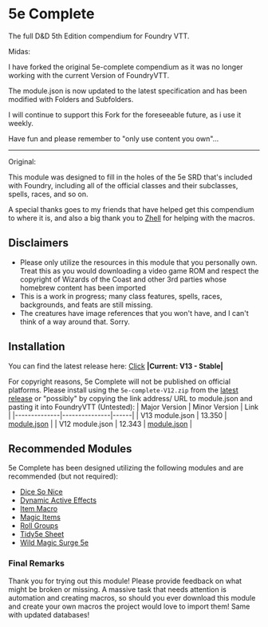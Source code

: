 # 5e Complete
The full D&amp;D 5th Edition compendium for Foundry VTT.

Midas:

I have forked the original 5e-complete compendium as it was no longer working with the current Version of FoundryVTT.

The module.json is now updated to the latest specification and has been modified with Folders and Subfolders.

I will continue to support this Fork for the foreseeable future, as i use it weekly.

Have fun and please remember to "only use content you own"...

---

Original:

This module was designed to fill in the holes of the 5e SRD that's included with Foundry, including all of the official classes and their subclasses, spells, races, and so on.

A special thanks goes to my friends that have helped get this compendium to where it is, and also a big thank you to [Zhell](https://github.com/krbz999?tab=repositories) for helping with the macros.


## Disclaimers
- Please only utilize the resources in this module that you personally own. Treat this as you would downloading a video game ROM and respect the copyright of Wizards of the Coast and other 3rd parties whose homebrew content has been imported
- This is a work in progress; many class features, spells, races, backgrounds, and feats are still missing.
- The creatures have image references that you won't have, and I can't think of a way around that. Sorry.

## Installation
You can find the latest release here: [Click](https://github.com/xImidasIx/5e-complete/releases/latest) **|Current: V13 - Stable|**

For copyright reasons, 5e Complete will not be published on official platforms. Please install using the `5e-complete-V12.zip` from the [latest release](https://github.com/xImidasIx/5e-complete/releases/download/release/5e-complete-V12.zip) or "possibly" by copying the link address/ URL to module.json and pasting it into FoundryVTT (Untested):
| Major Version | Minor Version | Link |
|--------------|---------------|------|
| V13 module.json | 13.350 | [module.json](https://github.com/xImidasIx/5e-complete/releases/download/release-V13/module.json) |
| V12 module.json | 12.343 | [module.json](https://github.com/xImidasIx/5e-complete/releases/download/release/module.json) |

## Recommended Modules
5e Complete has been designed utilizing the following modules and are recommended (but not required):
- [Dice So Nice](https://gitlab.com/riccisi/foundryvtt-dice-so-nice)
- [Dynamic Active Effects](https://gitlab.com/tposney/dae)
- [Item Macro](https://github.com/sdenec/tidy5e-sheet)
- [Magic Items](https://gitlab.com/riccisi/foundryvtt-magic-items)
- [Roll Groups](https://github.com/krbz999/rollgroups)
- [Tidy5e Sheet](https://github.com/sdenec/tidy5e-sheet)
- [Wild Magic Surge 5e](https://github.com/johnnolan/wild-magic-surge-5e)

### Final Remarks
Thank you for trying out this module! Please provide feedback on what might be broken or missing. A massive task that needs attention is automation and creating macros, so should you ever download this module and create your own macros the project would love to import them! Same with updated databases!
